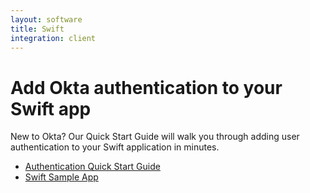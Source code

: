 ```yaml
---
layout: software
title: Swift
integration: client
---
```


# Add Okta authentication to your Swift app

New to Okta? Our Quick Start Guide will walk you through adding user authentication to your Swift application in minutes.

<ul class='code-list'>
  <li>
    <a href='/quickstart/#/ios/java/generic/' class='code-button inverse'>
      <span class='code-icon launch-16'></span><span>Authentication Quick Start Guide</span>
    </a>
  </li>
  <li>
    <a href='https://github.com/okta/okta-sdk-appauth-ios' class='code-button'>
      <span class='fa fa-github'></span><span>Swift Sample App</span>
    </a>
  </li>
</ul>
